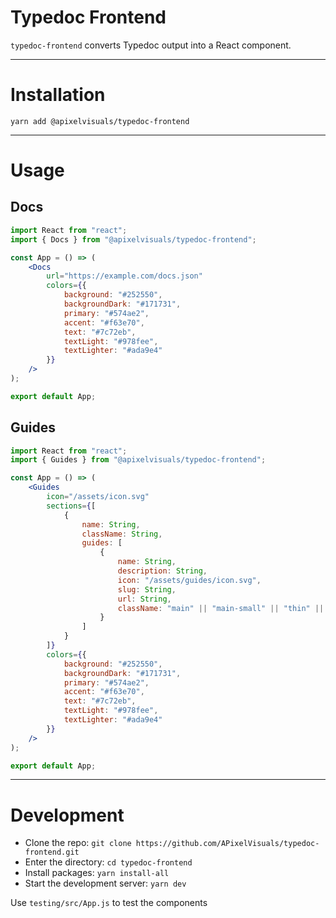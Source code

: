 # Typedoc Frontend

`typedoc-frontend` converts Typedoc output into a React component.

---

# Installation

```
yarn add @apixelvisuals/typedoc-frontend
```

---

# Usage

## Docs

```jsx
import React from "react";
import { Docs } from "@apixelvisuals/typedoc-frontend";

const App = () => (
    <Docs
        url="https://example.com/docs.json"
        colors={{
            background: "#252550",
            backgroundDark: "#171731",
            primary: "#574ae2",
            accent: "#f63e70",
            text: "#7c72eb",
            textLight: "#978fee",
            textLighter: "#ada9e4"
        }}
    />
);

export default App;
```

## Guides

```jsx
import React from "react";
import { Guides } from "@apixelvisuals/typedoc-frontend";

const App = () => (
    <Guides
        icon="/assets/icon.svg"
        sections={[
            {
                name: String,
                className: String,
                guides: [
                    {
                        name: String,
                        description: String,
                        icon: "/assets/guides/icon.svg",
                        slug: String,
                        url: String,
                        className: "main" || "main-small" || "thin" || "other" || "other last" || String
                    }
                ]
            }
        ]}
        colors={{
            background: "#252550",
            backgroundDark: "#171731",
            primary: "#574ae2",
            accent: "#f63e70",
            text: "#7c72eb",
            textLight: "#978fee",
            textLighter: "#ada9e4"
        }}
    />
);

export default App;
```

---

# Development

- Clone the repo: `git clone https://github.com/APixelVisuals/typedoc-frontend.git`
- Enter the directory: `cd typedoc-frontend`
- Install packages: `yarn install-all`
- Start the development server: `yarn dev`

Use `testing/src/App.js` to test the components